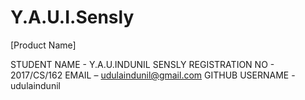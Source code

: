 # Y.A.U.I.Sensly
[Product Name]

STUDENT NAME       	-  Y.A.U.INDUNIL SENSLY
REGISTRATION NO  	  -  2017/CS/162
EMAIL 		        	–  udulaindunil@gmail.com 
GITHUB USERNAME 	  -  udulaindunil

